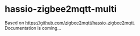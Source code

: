 # hassio-zigbee2mqtt-multi

Based on https://github.com/zigbee2mqtt/hassio-zigbee2mqtt.
Documentation is coming...
